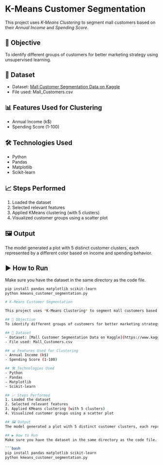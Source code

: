 # K-Means Customer Segmentation
This project uses *K-Means Clustering* to segment mall customers based on their *Annual Income* and *Spending Score*.
## 📌 Objective
To identify different groups of customers for better marketing strategy using unsupervised learning.
## 📁 Dataset
- Dataset: [Mall Customer Segmentation Data on Kaggle](https://www.kaggle.com/datasets/vjchoudhary7/customer-segmentation-tutorial)
- File used: Mall_Customers.csv
## 📊 Features Used for Clustering
- Annual Income (k$)
- Spending Score (1-100)
## 🛠️ Technologies Used
- Python
- Pandas
- Matplotlib
- Scikit-learn
## 📈 Steps Performed
1. Loaded the dataset
2. Selected relevant features
3. Applied KMeans clustering (with 5 clusters)
4. Visualized customer groups using a scatter plot
## 🖼️ Output
The model generated a plot with 5 distinct customer clusters, each represented by a different color based on income and spending behavior.
## ▶️ How to Run
Make sure you have the dataset in the same directory as the code file.
```bash
pip install pandas matplotlib scikit-learn
python kmeans_customer_segmentation.py

# K-Means Customer Segmentation

This project uses *K-Means Clustering* to segment mall customers based on their *Annual Income* and *Spending Score*.

## 📌 Objective
To identify different groups of customers for better marketing strategy using unsupervised learning.

## 📁 Dataset
- Dataset: [Mall Customer Segmentation Data on Kaggle](https://www.kaggle.com/datasets/vjchoudhary7/customer-segmentation-tutorial)
- File used: Mall_Customers.csv

## 📊 Features Used for Clustering
- Annual Income (k$)
- Spending Score (1-100)

## 🛠️ Technologies Used
- Python
- Pandas
- Matplotlib
- Scikit-learn

## 📈 Steps Performed
1. Loaded the dataset
2. Selected relevant features
3. Applied KMeans clustering (with 5 clusters)
4. Visualized customer groups using a scatter plot

## 🖼️ Output
The model generated a plot with 5 distinct customer clusters, each represented by a different color based on income and spending behavior.

## ▶️ How to Run
Make sure you have the dataset in the same directory as the code file.

```bash
pip install pandas matplotlib scikit-learn
python kmeans_customer_segmentation.py

